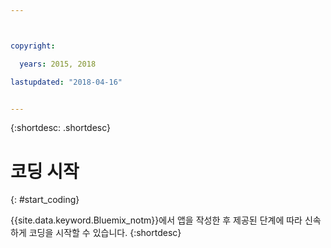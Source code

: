 ```yaml
---



copyright:

  years: 2015, 2018

lastupdated: "2018-04-16"


---
```


{:shortdesc: .shortdesc}

# 코딩 시작
{: #start_coding}

{{site.data.keyword.Bluemix_notm}}에서 앱을 작성한 후 제공된 단계에 따라 신속하게 코딩을 시작할 수 있습니다.
{:shortdesc}

